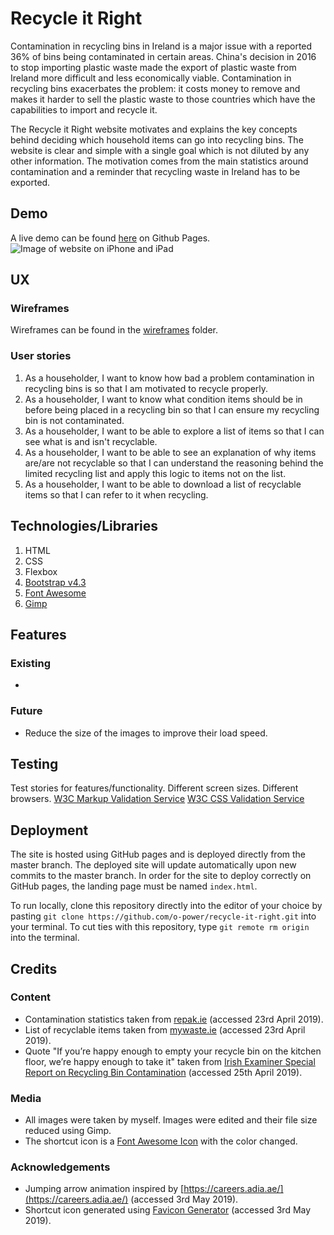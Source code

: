 # Recycle it Right
Contamination in recycling bins in Ireland is a major issue with a reported 36% of bins being contaminated in certain areas. China's decision in 2016 to stop importing plastic waste made the export of plastic waste from Ireland more difficult and less economically viable. Contamination in recycling bins exacerbates the problem: it costs money to remove and makes it harder to sell the plastic waste to those countries which have the capabilities to import and recycle it.

The Recycle it Right website motivates and explains the key concepts behind deciding which household items can go into recycling bins. The website is clear and simple with a single goal which is not diluted by any other information. The motivation comes from the main statistics around contamination and a reminder that recycling waste in Ireland has to be exported.

## Demo
A live demo can be found [here](https://o-power.github.io/recycle-it-right/) on Github Pages.
<img src="images/website_deviceframes" alt="Image of website on iPhone and iPad">

## UX
### Wireframes
Wireframes can be found in the [wireframes](https://github.com/o-power/recycle-it-right/tree/master/wireframes) folder.
### User stories
1. As a householder, I want to know how bad a problem contamination in recycling bins is so that I am motivated to recycle properly.
2. As a householder, I want to know what condition items should be in before being placed in a recycling bin so that I can ensure my recycling bin is not contaminated.
3. As a householder, I want to be able to explore a list of items so that I can see what is and isn't recyclable.
4. As a householder, I want to be able to see an explanation of why items are/are not recyclable so that I can understand the reasoning behind the limited recycling list and apply this logic to items not on the list.
5. As a householder, I want to be able to download a list of recyclable items so that I can refer to it when recycling.

## Technologies/Libraries
1. HTML
2. CSS
3. Flexbox
4. [Bootstrap v4.3](https://getbootstrap.com/)
5. [Font Awesome](https://fontawesome.com/)
6. [Gimp](https://www.gimp.org/)

## Features
### Existing
- 
### Future
- Reduce the size of the images to improve their load speed.

## Testing
Test stories for features/functionality. Different screen sizes. Different browsers.
[W3C Markup Validation Service](https://validator.w3.org/)
[W3C CSS Validation Service](https://jigsaw.w3.org/css-validator/)

## Deployment
The site is hosted using GitHub pages and is deployed directly from the master branch. The deployed site will update automatically upon new commits to the master branch. In order for the site to deploy correctly on GitHub pages, the landing page must be named `index.html`.

To run locally, clone this repository directly into the editor of your choice by pasting `git clone https://github.com/o-power/recycle-it-right.git` into your terminal. To cut ties with this repository, type `git remote rm origin` into the terminal.

## Credits
### Content
- Contamination statistics taken from [repak.ie](https://repak.ie/our-campaigns/news/save-our-nation-from-contamination/) (accessed 23rd April 2019).
- List of recyclable items taken from [mywaste.ie](https://www.mywaste.ie/what-to-do-with-my-recycling/) (accessed 23rd April 2019).
- Quote "If you’re happy enough to empty your recycle bin on the kitchen floor, we’re happy enough to take it" taken from [Irish Examiner Special Report on Recycling Bin Contamination](https://www.irishexaminer.com/breakingnews/specialreports/special-report-failure-of-irish-households-to-recycle-properly-is-a-massive-waste-of-time-829833.html) (accessed 25th April 2019).
### Media
- All images were taken by myself. Images were edited and their file size reduced using Gimp.
- The shortcut icon is a [Font Awesome Icon](https://fontawesome.com/license) with the color changed.
### Acknowledgements
- Jumping arrow animation inspired by [https://careers.adia.ae/](https://careers.adia.ae/) (accessed 3rd May 2019).
- Shortcut icon generated using [Favicon Generator](https://realfavicongenerator.net/) (accessed 3rd May 2019).
